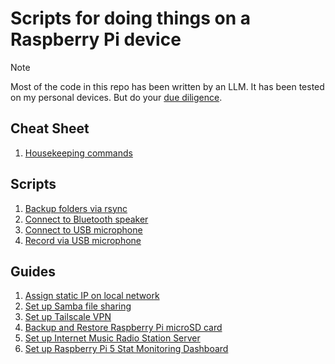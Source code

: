 # Scripts for doing things on a Raspberry Pi device

> [!NOTE]  
> Most of the code in this repo has been written by an LLM. It has been tested on my personal devices. But do your [due diligence](https://www.reddit.com/r/linuxmemes/comments/1i3kenq/hot_takedont_copy_random_commands_you_see_on_the).

## Cheat Sheet
1. [Housekeeping commands](./housekeeping_commands.md)

## Scripts
1. [Backup folders via rsync](./rsync_backup.sh)
2. [Connect to Bluetooth speaker](./radio-server/bluetooth_speaker_setup.sh)
3. [Connect to USB microphone](./usb_mic_connect.sh)
4. [Record via USB microphone](./usb_mic_record.sh)

## Guides
1. [Assign static IP on local network](./static_ip_address.md)
2. [Set up Samba file sharing](./setup_samba_filesharing.md)
3. [Set up Tailscale VPN](./setup_tailscale_vpn.md)
4. [Backup and Restore Raspberry Pi microSD card](./backup_pi_disk_image.md)
5. [Set up Internet Music Radio Station Server](./radio-server/)
6. [Set up Raspberry Pi 5 Stat Monitoring Dashboard](https://github.com/gsidhu/pi-monitor)